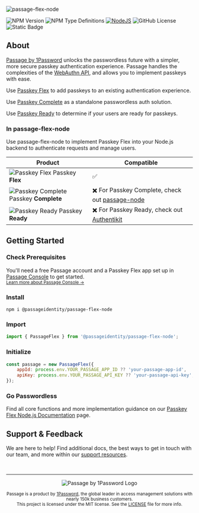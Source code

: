 ![passage-flex-node](https://storage.googleapis.com/passage-docs/github-md-assets/passage-flex-node.png)

![NPM Version](https://img.shields.io/npm/v/%40passageidentity%2Fpassage-flex-node?link=https%3A%2F%2Fwww.npmjs.com%2Fpackage%2F%40passageidentity%2Fpassage-flex-node) ![NPM Type Definitions](https://img.shields.io/npm/types/%40passageidentity%2Fpassage-flex-node) [![NodeJS](https://img.shields.io/badge/Node.js-6DA55F?logo=node.js&logoColor=white)](#) ![GitHub License](https://img.shields.io/github/license/passageidentity/passage-flex-node)
![Static Badge](https://img.shields.io/badge/Built_by_1Password-grey?logo=1password)

## About

[Passage by 1Password](https://1password.com/product/passage) unlocks the passwordless future with a simpler, more secure passkey authentication experience. Passage handles the complexities of the [WebAuthn API](https://blog.1password.com/what-is-webauthn/), and allows you to implement passkeys with ease.

Use [Passkey Flex](https://docs.passage.id/flex) to add passkeys to an existing authentication experience.

Use [Passkey Complete](https://docs.passage.id/complete) as a standalone passwordless auth solution.

Use [Passkey Ready](https://docs.passage.id/passkey-ready) to determine if your users are ready for passkeys.

### In passage-flex-node

Use passage-flex-node to implement Passkey Flex into your Node.js backend to authenticate requests and manage users.

| Product                                                                                                                                  | Compatible                                                                                                |
| ---------------------------------------------------------------------------------------------------------------------------------------- | --------------------------------------------------------------------------------------------------------- |
| ![Passkey Flex](https://storage.googleapis.com/passage-docs/github-md-assets/passage-passkey-flex-icon.png) Passkey **Flex**             | ✅                                                                                                        |
| ![Passkey Complete](https://storage.googleapis.com/passage-docs/github-md-assets/passage-passkey-complete-icon.png) Passkey **Complete** | ✖️ For Passkey Complete, check out [passage-node](https://github.com/passageidentity/passage-node)        |
| ![Passkey Ready](https://storage.googleapis.com/passage-docs/github-md-assets/passage-passkey-ready-icon.png) Passkey **Ready**          | ✖️ For Passkey Ready, check out [Authentikit](https://www.npmjs.com/package/@passageidentity/authentikit) |

## Getting Started

### Check Prerequisites

<p>
 You'll need a free Passage account and a Passkey Flex app set up in <a href="https://console.passage.id/">Passage Console</a> to get started. <br />
 <sub><a href="https://docs.passage.id/home#passage-console">Learn more about Passage Console →</a></sub>
</p>

### Install

```shell
npm i @passageidentity/passage-flex-node
```

### Import

```js
import { PassageFlex } from '@passageidentity/passage-flex-node';
```

### Initialize

```js
const passage = new PassageFlex({
    appId: process.env.YOUR_PASSAGE_APP_ID ?? 'your-passage-app-id',
    apiKey: process.env.YOUR_PASSAGE_API_KEY ?? 'your-passage-api-key',
});
```

### Go Passwordless

Find all core functions and more implementation guidance on our [Passkey Flex Node.js Documentation](https://docs.passage.id/flex/node) page.

## Support & Feedback

We are here to help! Find additional docs, the best ways to get in touch with our team, and more within our [support resources](https://github.com/passageidentity/.github/blob/main/SUPPORT.md).

<br />

---

<p align="center">
    <picture>
      <source media="(prefers-color-scheme: dark)" srcset="https://storage.googleapis.com/passage-docs/github-md-assets/passage-by-1password-dark.png">
      <source media="(prefers-color-scheme: light)" srcset="https://storage.googleapis.com/passage-docs/github-md-assets/passage-by-1password-light.png">
      <img alt="Passage by 1Password Logo" src="https://storage.googleapis.com/passage-docs/github-md-assets/passage-by-1password-light.png">
    </picture>
</p>

<p align="center">
    <sub>Passage is a product by <a href="https://1password.com/product/passage">1Password</a>, the global leader in access management solutions with nearly 150k business customers.</sub><br />
    <sub>This project is licensed under the MIT license. See the <a href="LICENSE">LICENSE</a> file for more info.</sub>
</p>

